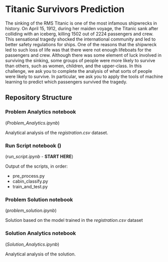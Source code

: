 # Titanic Survivors Prediction

The sinking of the RMS Titanic is one of the most infamous shipwrecks in history.  On April 15, 1912, during her maiden voyage, the Titanic sank after colliding with an iceberg, killing 1502 out of 2224 passengers and crew. This sensational tragedy shocked the international community and led to better safety regulations for ships.
One of the reasons that the shipwreck led to such loss of life was that there were not enough lifeboats for the passengers and crew. Although there was some element of luck involved in surviving the sinking, some groups of people were more likely to survive than others, such as women, children, and the upper-class.
In this challenge, we ask you to complete the analysis of what sorts of people were likely to survive. In particular, we ask you to apply the tools of machine learning to predict which passengers survived the tragedy.

## Repository Structure

### Problem Analytics notebook 
(*Problem_Analytics.ipynb*)

Analytical analysis of the _registration.csv_ dataset. 

### Run Script notebook ()
(*run_script.ipynb* - **START HERE**)

Output of the scripts, in order:

* pre_process.py
* cabin_classify.py
* train_and_test.py

### Problem Solution notebook
(*problem_solution.ipynb*)

Solution based on the model trained in the _registration.csv_ dataset

### Solution Analytics notebook
(*Solution_Analytics.ipynb*)

Analytical analysis of the solution. 
